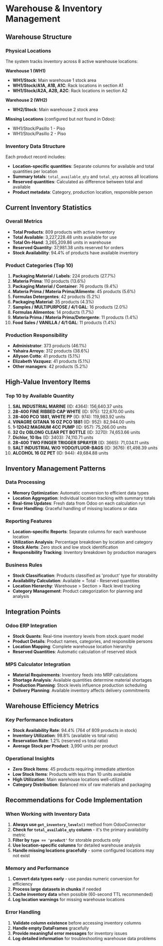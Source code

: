 # Warehouse & Inventory Management

## Warehouse Structure

### Physical Locations

The system tracks inventory across 8 active warehouse locations:

**Warehouse 1 (WH1)**

- **WH1/Stock**: Main warehouse 1 stock area
- **WH1/Stock/A1A, A1B, A1C**: Rack locations in section A1
- **WH1/Stock/A2A, A2B, A2C**: Rack locations in section A2

**Warehouse 2 (WH2)**

- **WH2/Stock**: Main warehouse 2 stock area

**Missing Locations** (configured but not found in Odoo):

- WH1/Stock/Pasillo 1 - Piso
- WH1/Stock/Pasillo 2 - Piso

### Inventory Data Structure

Each product record includes:

- **Location-specific quantities**: Separate columns for available and total quantities per location
- **Summary totals**: `total_available_qty` and `total_qty` across all locations
- **Reserved quantities**: Calculated as difference between total and available
- **Product metadata**: Category, production location, responsible person

## Current Inventory Statistics

### Overall Metrics

- **Total Products**: 809 products with active inventory
- **Total Available**: 3,227,228.48 units available for use
- **Total On-Hand**: 3,265,209.86 units in warehouse
- **Reserved Quantity**: 37,981.38 units reserved for orders
- **Stock Availability**: 94.4% of products have available inventory

### Product Categories (Top 10)

1. **Packaging Material / Labels**: 224 products (27.7%)
2. **Materia Prima**: 110 products (13.6%)
3. **Packaging Material / Container**: 76 products (9.4%)
4. **Materia Prima / Materia Prima/Alimento**: 45 products (5.6%)
5. **Formulas Detergentes**: 42 products (5.2%)
6. **Packaging Material**: 35 products (4.3%)
7. **Samples / MULTIPURPOSE / 4/1 GAL**: 16 products (2.0%)
8. **Formulas Alimentos**: 14 products (1.7%)
9. **Materia Prima / Materia Prima/Detergente**: 11 products (1.4%)
10. **Food Sales / VANILLA / 4/1 GAL**: 11 products (1.4%)

### Production Responsibility

- **Administrator**: 373 products (46.1%)
- **Yahaira Arroyo**: 312 products (38.6%)
- **Allyson Cotto**: 41 products (5.1%)
- **Elizabeth Vazquez**: 41 products (5.1%)
- **Other managers**: 42 products (5.2%)

## High-Value Inventory Items

### Top 10 by Available Quantity

1. **SAL INDUSTRIAL MARINE** (ID: 4364): 156,640.37 units
2. **28-400 FINE RIBBED CAP WHITE** (ID: 975): 122,670.00 units
3. **28-400 PCO 1881, WHITE PP** (ID: 974): 119,983.92 units
4. **VINAGRE GITANA 16 OZ PCO 1881** (ID: 952): 82,944.00 units
5. **1-12042 MAGNUM 4CC PUMP** (ID: 957): 75,266.00 units
6. **32 Oz OBLONG CLEAR PET BOTTLE** (ID: 3270): 74,653.66 units
7. **Dichlor, 10 lbs** (ID: 3403): 74,110.71 units
8. **28-400 TWO FINGER TRIGGER SPRAYER** (ID: 3665): 71,034.11 units
9. **SALT INDUSTRIAL W/O YODO/FLUOR-BAGS** (ID: 3676): 61,498.39 units
10. **ALCOHOL 16 OZ PET** (ID: 944): 49,684.88 units

## Inventory Management Patterns

### Data Processing

- **Memory Optimization**: Automatic conversion to efficient data types
- **Location Aggregation**: Individual location tracking with summary totals
- **Real-time Updates**: Fresh data from Odoo on each calculation run
- **Error Handling**: Graceful handling of missing locations or data

### Reporting Features

- **Location-specific Reports**: Separate columns for each warehouse location
- **Utilization Analysis**: Percentage breakdown by location and category
- **Stock Alerts**: Zero stock and low stock identification
- **Responsibility Tracking**: Inventory breakdown by production managers

### Business Rules

- **Stock Classification**: Products classified as 'product' type for storability
- **Availability Calculation**: Available = Total - Reserved quantities
- **Location Hierarchy**: Warehouse > Section > Rack level tracking
- **Category Management**: Product categorization for planning and analysis

## Integration Points

### Odoo ERP Integration

- **Stock Quants**: Real-time inventory levels from stock.quant model
- **Product Details**: Product names, categories, and responsible persons
- **Location Mapping**: Complete warehouse location hierarchy
- **Reserved Quantities**: Automatic calculation of reserved stock

### MPS Calculator Integration

- **Material Requirements**: Inventory feeds into MRP calculations
- **Shortage Analysis**: Available quantities determine material shortages
- **Production Planning**: Stock levels influence production scheduling
- **Delivery Planning**: Available inventory affects delivery commitments

## Warehouse Efficiency Metrics

### Key Performance Indicators

- **Stock Availability Rate**: 94.4% (764 of 809 products in stock)
- **Inventory Utilization**: 98.8% (available vs total ratio)
- **Reservation Rate**: 1.2% (reserved vs total ratio)
- **Average Stock per Product**: 3,990 units per product

### Operational Insights

- **Zero Stock Items**: 45 products requiring immediate attention
- **Low Stock Items**: Products with less than 10 units available
- **High Utilization**: Main warehouse locations well-utilized
- **Category Distribution**: Balanced mix of raw materials and packaging

## Recommendations for Code Implementation

### When Working with Inventory Data

1. **Always use `get_inventory_levels()`** method from OdooConnector
2. **Check for `total_available_qty` column** - it's the primary availability metric
3. **Filter by `type == 'product'`** for storable products only
4. **Use location-specific columns** for detailed warehouse analysis
5. **Handle missing locations gracefully** - some configured locations may not exist

### Memory and Performance

1. **Convert data types early** - use pandas numeric conversion for efficiency
2. **Process large datasets in chunks** if needed
3. **Cache inventory data** when possible (60-second TTL recommended)
4. **Log location warnings** for missing warehouse locations

### Error Handling

1. **Validate column existence** before accessing inventory columns
2. **Handle empty DataFrames** gracefully
3. **Provide meaningful error messages** for inventory issues
4. **Log detailed information** for troubleshooting warehouse data problems
